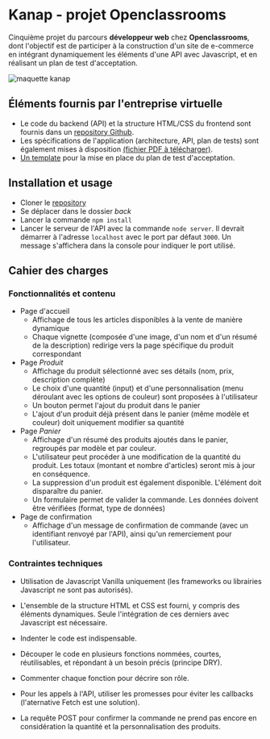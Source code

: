 # Kanap - projet Openclassrooms

Cinquième projet du parcours **développeur web** chez **Openclassrooms**, dont l'objectif est de participer à la construction d'un site de e-commerce en intégrant dynamiquement les éléments d'une API avec Javascript, et en réalisant un plan de test d'acceptation.

![maquette kanap](kanap-screenshot.png)

## Éléments fournis par l'entreprise virtuelle
- Le code du backend (API) et la structure HTML/CSS du frontend sont fournis dans un [repository Github](https://github.com/OpenClassrooms-Student-Center/P5-Dev-Web-Kanap).
- Les spécifications de l'application (architecture, API, plan de tests) sont également mises à disposition [(fichier PDF à télécharger)](https://s3.eu-west-1.amazonaws.com/course.oc-static.com/projects/DWJ_FR_P5/DW+P5+-+Specifications+fonctionnelles.pdf).
- [Un template](https://s3.eu-west-1.amazonaws.com/course.oc-static.com/projects/DWJ_FR_P5/DW+P5+-+Modele+plan+tests+acceptation.xlsx) pour la mise en place du plan de test d'acceptation.


## Installation et usage
- Cloner le [repository](https://github.com/MickGalmiche/MickaelGalmiche_5_30092021)
- Se déplacer dans le  dossier *back*
- Lancer la commande `npm install`
- Lancer le serveur de l'API avec la commande `node server`. Il devrait démarrer à l'adresse `localhost` avec le port par défaut `3000`. Un message s'affichera dans la console pour indiquer le port utilisé.

## Cahier des charges

### Fonctionnalités et contenu
- Page d'accueil
    - Affichage de tous les articles disponibles à la vente de manière dynamique
    - Chaque vignette (composée d'une image, d'un nom et d'un résumé de la description) redirige vers la page spécifique du produit correspondant
- Page *Produit*
    - Affichage du produit sélectionné avec ses détails (nom, prix, description complète)
    - Le choix d'une quantité (input) et d'une personnalisation (menu déroulant avec les options de couleur) sont proposées à l'utilisateur
    - Un bouton permet l'ajout du produit dans le panier
    - L'ajout d'un produit déjà présent dans le panier (même modèle et couleur) doit uniquement modifier sa quantité
- Page *Panier*
    - Affichage d'un résumé des produits ajoutés dans le panier, regroupés par modèle et par couleur.
    - L'utilisateur peut procéder à une modification de la quantité du produit. Les totaux (montant et nombre d'articles) seront mis à jour en conséquence.
    - La suppression d'un produit est également disponible. L'élément doit disparaître du panier.
    - Un formulaire permet de valider la commande. Les données doivent être vérifiées (format, type de données)
- Page de confirmation
    - Affichage d'un message de confirmation de commande (avec un identifiant renvoyé par l'API), ainsi qu'un remerciement pour l'utilisateur.

### Contraintes techniques
- Utilisation de Javascript Vanilla uniquement (les frameworks ou librairies Javascript ne sont pas autorisés).
- L'ensemble de la structure HTML et CSS est fourni, y compris des éléments dynamiques. Seule l'intégration de ces derniers avec Javascript est nécessaire.
- Indenter le code est indispensable.
- Découper le code en plusieurs fonctions nommées, courtes, réutilisables, et répondant à un besoin précis (principe DRY).
- Commenter chaque fonction pour décrire son rôle.

- Pour les appels à l'API, utiliser les promesses pour éviter les callbacks (l'aternative Fetch est une solution).
- La requête POST pour confirmer la commande ne prend pas encore en considération la quantité et la personnalisation des produits.
